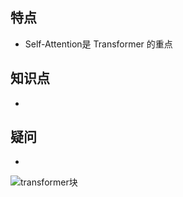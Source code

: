 ## 特点
- Self-Attention是 Transformer 的重点

## 知识点
- 

## 疑问
- 

![transformer块](https://pic4.zhimg.com/v2-f6380627207ff4d1e72addfafeaff0bb_r.jpg)